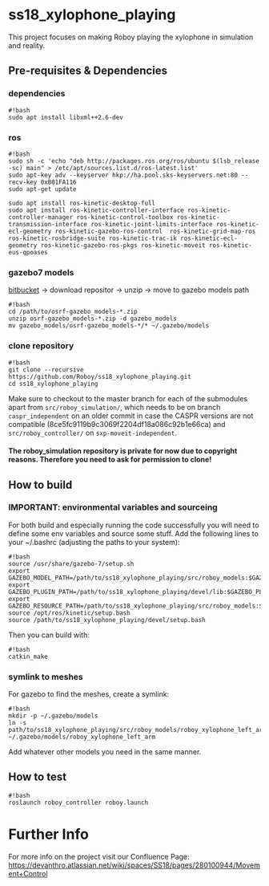 # ss18_xylophone_playing
This project focuses on making Roboy playing the xylophone in simulation and reality.

## Pre-requisites & Dependencies

### dependencies 
```
#!bash
sudo apt install libxml++2.6-dev 
```

### ros
```
#!bash
sudo sh -c 'echo "deb http://packages.ros.org/ros/ubuntu $(lsb_release -sc) main" > /etc/apt/sources.list.d/ros-latest.list'
sudo apt-key adv --keyserver hkp://ha.pool.sks-keyservers.net:80 --recv-key 0xB01FA116
sudo apt-get update

sudo apt install ros-kinetic-desktop-full
sudo apt install ros-kinetic-controller-interface ros-kinetic-controller-manager ros-kinetic-control-toolbox ros-kinetic-transmission-interface ros-kinetic-joint-limits-interface ros-kinetic-ecl-geometry ros-kinetic-gazebo-ros-control  ros-kinetic-grid-map-ros ros-kinetic-rosbridge-suite ros-kinetic-trac-ik ros-kinetic-ecl-geometry ros-kinetic-gazebo-ros-pkgs ros-kinetic-moveit ros-kinetic-eus-qpoases
```

### gazebo7 models

[bitbucket](https://bitbucket.org/osrf/gazebo_models/downloads) -> download repositor -> unzip -> move to gazebo models path
```
#!bash
cd /path/to/osrf-gazebo_models-*.zip
unzip osrf-gazebo_models-*.zip -d gazebo_models
mv gazebo_models/osrf-gazebo_models-*/* ~/.gazebo/models
```

### clone repository
```
#!bash
git clone --recursive https://github.com/Roboy/ss18_xylophone_playing.git
cd ss18_xylophone_playing
```

Make sure to checkout to the master branch for each of the submodules apart from `src/roboy_simulation/`, which needs to be on branch `caspr_independent` on an older commit in case the CASPR versions are not compatible (8ce5fc9119b9c3069f2204df18a086c92b1e66ca) and `src/roboy_controller/` on `sxp-moveit-independent`. 


#### The roboy_simulation repository is private for now due to copyright reasons. Therefore you need to ask for permission to clone!

## How to build

### IMPORTANT: environmental variables and sourceing
For both build and especially running the code successfully you will need to define some env variables and source some stuff. Add the following lines to your ~/.bashrc (adjusting the paths to your system):
```
#!bash
source /usr/share/gazebo-7/setup.sh
export GAZEBO_MODEL_PATH=/path/to/ss18_xylophone_playing/src/roboy_models:$GAZEBO_MODEL_PATH
export GAZEBO_PLUGIN_PATH=/path/to/ss18_xylophone_playing/devel/lib:$GAZEBO_PLUGIN_PATH
export GAZEBO_RESOURCE_PATH=/path/to/ss18_xylophone_playing/src/roboy_models:$GAZEBO_RESOURCE_PATH
source /opt/ros/kinetic/setup.bash
source /path/to/ss18_xylophone_playing/devel/setup.bash
```
Then you can build with:
```
#!bash
catkin_make
```

### symlink to meshes
For gazebo to find the meshes, create a symlink:
```
#!bash
mkdir -p ~/.gazebo/models
ln -s path/to/ss18_xylophone_playing/src/roboy_models/roboy_xylophone_left_arm ~/.gazebo/models/roboy_xylophone_left_arm
```
Add whatever other models you need in the same manner.

## How to test
```
#!bash
roslaunch roboy_controller roboy.launch
```
# Further Info
For more info on the project visit our Confluence Page:
https://devanthro.atlassian.net/wiki/spaces/SS18/pages/280100944/Movement+Control
